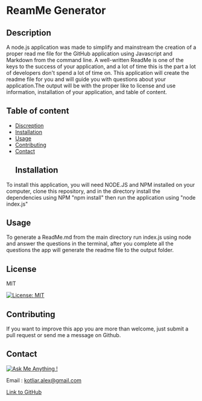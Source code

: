 
  # ReamMe Generator
  ## Description
  A node.js application was made to simplify and mainstream the creation of a proper read me file for the GitHub application using Javascript and Markdown from the command line. A well-written ReadMe is one of the keys to the success of your application, and a lot of time this is the part a lot of developers don't spend a lot of time on. This application will create the readme file for you and will guide you with questions about your application.The output will be with the proper like to license and use information, installation of your application, and table of content.
  ## Table of content
  * [Discreption](#Description)
* [Installation](#Installation)
* [Usage](#Usage)
* [Contributing](#Contributing)
* [Contact](#Contact)
  ## Installation
To install this application, you will need NODE.JS and NPM installed on your computer, clone this repository, and in the directory install the dependencies using NPM "npm install" then run the application using "node index.js"
  ## Usage
To generate a ReadMe.md from the main directory run index.js using node and answer the questions in the terminal, after you complete all the questions the app will generate the readme file to the output folder. 
  ## License
MIT

  [![License: MIT](https://img.shields.io/badge/License-MIT-yellow.svg)](https://opensource.org/licenses/MIT)

  ## Contributing
If you want to improve this app you are more than welcome, just submit a pull request or send me a message on Github.
  
  ## Contact 
[![Ask Me Anything !](https://img.shields.io/badge/Ask%20me-anything-1abc9c.svg)](https://GitHub.com/Phonix375)

  
 Email : kotliar.alex@gmail.com

  
[Link to GitHub](https://github.com/Phonix375)
  
